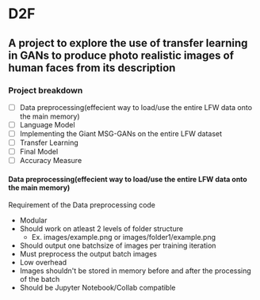 # D2F
## A project to explore the use of transfer learning in  GANs to produce photo realistic images of human faces from its description
### Project breakdown
- [ ] Data preprocessing(effecient way to load/use the entire LFW data onto the main memory)
- [ ] Language Model
- [ ] Implementing the Giant MSG-GANs on the entire LFW dataset
- [ ] Transfer Learning
- [ ] Final Model
- [ ] Accuracy Measure 

#### Data preprocessing(effecient way to load/use the entire LFW data onto the main memory)
Requirement of the Data preprocessing code
* Modular
* Should work on atleast 2 levels of folder structure
  * Ex. images/example.png or images/folder1/example.png
* Should output one batchsize of images per training iteration
* Must preprocess the output batch images
* Low overhead
* Images shouldn't be stored in memory before and after the processing of the batch
* Should be Jupyter Notebook/Collab compatible
